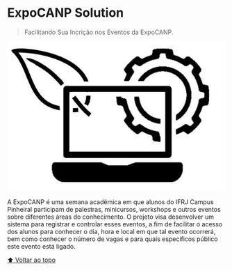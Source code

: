 # ExpoCANP Solution

> Facilitando Sua Incrição nos Eventos da ExpoCANP.

<img src=".logo-expocanp-solution.jpg" alt="logo repositorio">

A ExpoCANP é uma semana acadêmica em que alunos do IFRJ Campus Pinheiral participam de palestras, minicursos, workshops e outros eventos sobre diferentes áreas do conhecimento. O projeto visa desenvolver um sistema para registrar e controlar esses eventos, a fim de facilitar o acesso dos alunos para conhecer o dia, hora e local em que tal evento ocorrerá, bem como conhecer o número de vagas e para quais específicos público este evento está ligado.

[⬆ Voltar ao topo](#expocanp-solution)<br>
